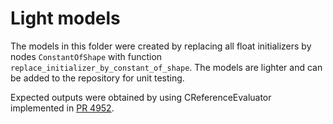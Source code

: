 # Light models

The models in this folder were created by replacing
all float initializers by nodes `ConstantOfShape`
with function `replace_initializer_by_constant_of_shape`.
The models are lighter and can be added to the repository
for unit testing.

Expected outputs were obtained by using CReferenceEvaluator
implemented in [PR 4952](https://github.com/onnx/onnx/pull/4952).
